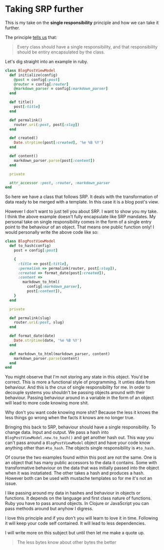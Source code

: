 # Taking SRP further

This is my take on the **single responsibility** principle and
how we can take it further.

The principle [tells us][1] that:

> Every class should have a single responsibility, and that
> responsibility should be entiry encapsulated by the class.

Let's dig straight into an example in ruby.

~~~ ruby
class BlogPostViewModel
  def initialize(config)
    @post = config[:post]
    @router = config[:router]
    @markdown_parser = config[:markdown_parser]
  end

  def title()
    post[:title]
  end

  def permalink()
    router.uri(:post, post[:slug])
  end

  def created()
    Date.strptime(post[:created], '%e %B %Y')
  end

  def content()
    markdown_parser.parse(post[:content])
  end

  private

  attr_accessor :post, :router, :markdown_parser
end
~~~

So here we have a class that follows SRP. It deals with the
transformation of data ready to be merged with a template. In
this case it is a blog post's view.

However I don't want to just tell you about SRP. I want to
show you my take. I think the above example doesn't fully
encapsulate like SRP mandates. My personal take on single
responsibility comes in the form of a single entry point to
the behaviour of an object. That means one public function
only! I would personally write the above code like so:

~~~ ruby
class BlogPostViewModel
  def to_hash(config)
    post = config[:post]

    {
      :title => post[:title],
      :permalink => permalink(router, post[:slug]),
      :created => format_date(post[:created]),
      :content =>
        markdown_to_html(
          config[:markdown_parser], 
          post[:content]),
    }
  end

  private

  def permalink(slug)
    router.uri(:post, slug)
  end

  def format_date(date)
    Date.strptime(date, '%e %B %Y')
  end

  def markdown_to_html(markdown_parser, content)
    markdown_parser.parse(content)
  end
end
~~~

You might observe that I'm not storing any state in this
object. You'd be correct. This is more a functional style of
programming. It unties data from behaviour. And this is the
crux of single responsibility for me. In order to decouple
systems you shouldn't be passing objects around with their
behaviour. Passing behaviour around in a variable in the form
of an object will lead to more code knowing more shit.

Why don't you want code knowing more shit? Because the less it
knows the less things go wrong when the facts it knows are no
longer true.

Bringing this back to SRP, behaviour should have a single
responsibility. To change data. Input and output. We pass a
hash into `BlogPostViewModel.new.to_hash()` and get another
hash out. This way you can't pass around a `BlogPostViewModel`
object and have your code know anything other than `#to_hash`.
The objects single responsibility is `#to_hash`.

Of course the two examples found within this post are not
the same. One is an object that has many public accessors to
the data it contains. Some with transformative behaviour on
the data that was initially passed into the object when it was
instatiated. The other takes a hash and produces a hash.
However both can be used with mustache templates so for me
it's not an issue.

I like passing around my data in hashes and behaviour in
objects or functions. It depends on the language and first
class nature of functions. Ruby you have to pass around
objects. In Clojure or JavaScript you can pass methods around
but anyhow I digress.

I love this principle and if you don't you will learn to love
it in time. Following it will keep your code self contained.
It will lead to less dependencies.

I will write more on this subject but until then let me make
a quote up.

> The less bytes know about other bytes the better

[1]: http://en.wikipedia.org/wiki/Single_responsibility_principle
